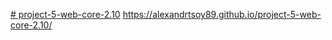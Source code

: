 [# project-5-web-core-2.10](https://alexandrtsoy89.github.io/project-5-web-core-2.10/)
https://alexandrtsoy89.github.io/project-5-web-core-2.10/
